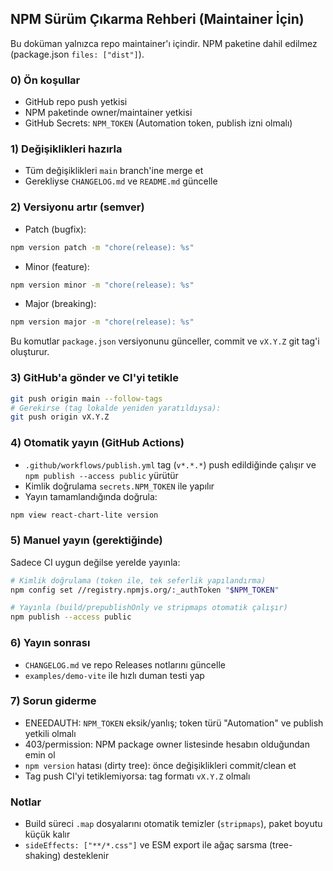## NPM Sürüm Çıkarma Rehberi (Maintainer İçin)

Bu doküman yalnızca repo maintainer'ı içindir. NPM paketine dahil edilmez (package.json `files: ["dist"]`).

### 0) Ön koşullar
- GitHub repo push yetkisi
- NPM paketinde owner/maintainer yetkisi
- GitHub Secrets: `NPM_TOKEN` (Automation token, publish izni olmalı)

### 1) Değişiklikleri hazırla
- Tüm değişiklikleri `main` branch'ine merge et
- Gerekliyse `CHANGELOG.md` ve `README.md` güncelle

### 2) Versiyonu artır (semver)
- Patch (bugfix):
```bash
npm version patch -m "chore(release): %s"
```
- Minor (feature):
```bash
npm version minor -m "chore(release): %s"
```
- Major (breaking):
```bash
npm version major -m "chore(release): %s"
```
Bu komutlar `package.json` versiyonunu günceller, commit ve `vX.Y.Z` git tag'i oluşturur.

### 3) GitHub'a gönder ve CI'yi tetikle
```bash
git push origin main --follow-tags
# Gerekirse (tag lokalde yeniden yaratıldıysa):
git push origin vX.Y.Z
```

### 4) Otomatik yayın (GitHub Actions)
- `.github/workflows/publish.yml` tag (`v*.*.*`) push edildiğinde çalışır ve `npm publish --access public` yürütür
- Kimlik doğrulama `secrets.NPM_TOKEN` ile yapılır
- Yayın tamamlandığında doğrula:
```bash
npm view react-chart-lite version
```

### 5) Manuel yayın (gerektiğinde)
Sadece CI uygun değilse yerelde yayınla:
```bash
# Kimlik doğrulama (token ile, tek seferlik yapılandırma)
npm config set //registry.npmjs.org/:_authToken "$NPM_TOKEN"

# Yayınla (build/prepublishOnly ve stripmaps otomatik çalışır)
npm publish --access public
```

### 6) Yayın sonrası
- `CHANGELOG.md` ve repo Releases notlarını güncelle
- `examples/demo-vite` ile hızlı duman testi yap

### 7) Sorun giderme
- ENEEDAUTH: `NPM_TOKEN` eksik/yanlış; token türü "Automation" ve publish yetkili olmalı
- 403/permission: NPM package owner listesinde hesabın olduğundan emin ol
- `npm version` hatası (dirty tree): önce değişiklikleri commit/clean et
- Tag push CI'yi tetiklemiyorsa: tag formatı `vX.Y.Z` olmalı

### Notlar
- Build süreci `.map` dosyalarını otomatik temizler (`stripmaps`), paket boyutu küçük kalır
- `sideEffects: ["**/*.css"]` ve ESM export ile ağaç sarsma (tree-shaking) desteklenir
